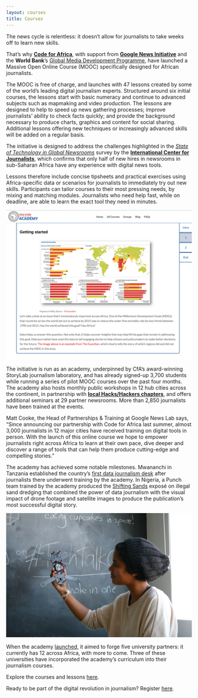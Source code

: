 ```yaml
---
layout: courses
title: Courses
---
```


The news cycle is relentless: it doesn’t allow for journalists to take weeks off to learn new skills.

That’s why [**Code for Africa**](https://codeforafrica.org), with support from [**Google News Initiative**](https://newsinitiative.withgoogle.com/) and the **World Bank**’s [Global Media Development Programme](https://blogs.worldbank.org/category/tags/media-development), have launched a Massive Open Online Course (MOOC) specifically designed for African journalists.

The MOOC is free of charge, and launches with 47 lessons created by some of the world’s leading digital journalism experts. Structured around six initial courses, the lessons start with basic numeracy and continue to advanced subjects such as mapmaking and video production. The lessons are designed to help to speed up news gathering processes; improve journalists’ ability to check facts quickly; and provide the background necessary to produce charts, graphics and content for social sharing. Additional lessons offering new techniques or increasingly advanced skills will be added on a regular basis.

The initiative is designed to address the challenges highlighted in the [_State of Technology in Global Newsrooms_](https://medium.icfj.org/a-study-of-technology-in-newsrooms-cea3252ce5df) survey by the [**International Center for Journalists**](https://www.icfj.org/), which confirms that only half of new hires in newsrooms in sub-Saharan Africa have any experience with digital news tools.

Lessons therefore include concise tipsheets and practical exercises using Africa-specific data or scenarios for journalists to immediately try out new skills. Participants can tailor courses to their most pressing needs, by mixing and matching modules. Journalists who need help fast, while on deadline, are able to learn the exact tool they need in minutes.

![academy.AFRICA Courses 1](/img/pages/courses-1.png)

The initiative is run as an academy, underpinned by CfA’s award-winning StoryLab journalism laboratory, and has already signed-up 3,700 students while running a series of pilot MOOC courses over the past four months. The academy also hosts monthly public workshops in 12 hub cities across the continent, in partnership with [**local Hacks/Hackers chapters**](https://www.facebook.com/HacksHackersAfrica/), and offers additional seminars at 29 partner newsrooms. More than 2,850 journalists have been trained at the events.

Matt Cooke, the Head of Partnerships & Training at Google News Lab says, “Since announcing our partnership with Code for Africa last summer, almost 3,000 journalists in 12 major cities have received training on digital tools in person. With the launch of this online course we hope to empower journalists right across Africa to learn at their own pace, dive deeper and discover a range of tools that can help them produce cutting-edge and compelling stories.”

The academy has achieved some notable milestones. Mwananchi in Tanzania established the country’s [first data journalism desk](https://data.mwananchi.co.tz/) after journalists there underwent training by the academy. In Nigeria, a Punch team trained by the academy produced the [Shifting Sands](https://shiftingsands.punchng.com/) exposé on illegal sand dredging that combined the power of data journalism with the visual impact of drone footage and satellite images to produce the publication’s most successful digital story.

![academy.AFRICA Courses 1](/img/pages/courses-2.jpeg)

When the academy [launched](https://medium.com/code-for-africa/storylab-academy-will-support-newsrooms-in-12-african-cities-35e0b7e49dba), it aimed to forge five university partners: it currently has 12 across Africa, with more to come. Three of these universities have incorporated the academy’s curriculum into their journalism courses.

Explore the courses and lessons [here](https://courses.academy.africa/).

Ready to be part of the digital revolution in journalism? Register [here](/registration).
